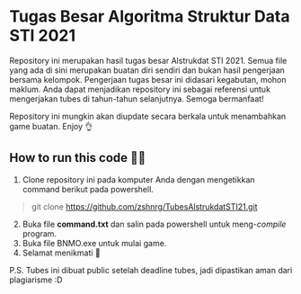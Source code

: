 # Tugas Besar Algoritma Struktur Data STI 2021
Repository ini merupakan hasil tugas besar Alstrukdat STI 2021. Semua file yang ada di sini merupakan buatan diri sendiri dan bukan hasil pengerjaan bersama kelompok. Pengerjaan tugas besar ini didasari kegabutan, mohon maklum. Anda dapat menjadikan repository ini sebagai referensi untuk mengerjakan tubes di tahun-tahun selanjutnya. Semoga bermanfaat!

Repository ini mungkin akan diupdate secara berkala untuk menambahkan game buatan. Enjoy 👌

## How to run this code 🏃‍♂️
1. Clone repository ini pada komputer Anda dengan mengetikkan command berikut pada powershell.
> git clone https://github.com/zshnrg/TubesAlstrukdatSTI21.git
2. Buka file **command.txt** dan salin pada powershell untuk meng-*compile* program.
3. Buka file BNMO.exe untuk mulai game.
4. Selamat menikmati 🥂

P.S. Tubes ini dibuat public setelah deadline tubes, jadi dipastikan aman dari plagiarisme :D
